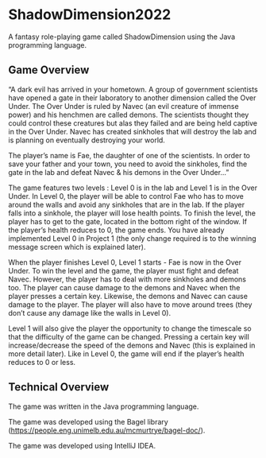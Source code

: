 # ShadowDimension2022

A fantasy role-playing game called ShadowDimension using the Java programming language.

## Game Overview

“A dark evil has arrived in your hometown. A group of government scientists have opened a gate in their laboratory to another dimension called the Over Under. The Over Under is ruled by Navec (an evil creature of immense power) and his henchmen are called demons. The scientists thought they could control these creatures but alas they failed and are being held captive in the Over Under. Navec has created sinkholes that will destroy the lab and is planning on eventually destroying your world.

The player’s name is Fae, the daughter of one of the scientists. In order to save your father and your town, you need to avoid the sinkholes, find the gate in the lab and defeat Navec & his demons in the Over Under...”

The game features two levels : Level 0 is in the lab and Level 1 is in the Over Under. In Level 0, the player will be able to control Fae who has to move around the walls and avoid any sinkholes that are in the lab. If the player falls into a sinkhole, the player will lose health points. To finish the level, the player has to get to the gate, located in the bottom right of the window. If the player’s health reduces to 0, the game ends. You have already implemented Level 0 in Project 1 (the only change required is to the winning message screen which is explained later).

When the player finishes Level 0, Level 1 starts - Fae is now in the Over Under. To win the level and the game, the player must fight and defeat Navec. However, the player has to deal with more sinkholes and demons too. The player can cause damage to the demons and Navec when the player presses a certain key. Likewise, the demons and Navec can cause damage to the player. The player will also have to move around trees (they don’t cause any damage like the walls in Level 0).

Level 1 will also give the player the opportunity to change the timescale so that the difficulty of the game can be changed. Pressing a certain key will increase/decrease the speed of the demons and Navec (this is explained in more detail later). Like in Level 0, the game will end if the player’s health reduces to 0 or less.

## Technical Overview

The game was written in the Java programming language.

The game was developed using the Bagel library (https://people.eng.unimelb.edu.au/mcmurtrye/bagel-doc/).

The game was developed using IntelliJ IDEA.